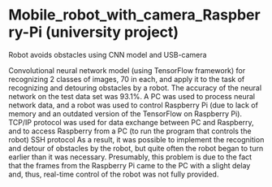 # Mobile_robot_with_camera_Raspberry-Pi (university project)
Robot avoids obstacles using CNN model and USB-camera

Convolutional neural network model (using TensorFlow framework) for recognizing 2 classes of images, 70 in each, and apply it to the task of recognizing and detouring obstacles by a robot. The accuracy of the neural network on the test data set was 93.1%.
A PC was used to process neural network data, and a robot was used to control Raspberry Pi (due to lack of memory and an outdated version of the TensorFlow on
Raspberry Pi). 
TCP/IP protocol was used for data exchange between PC and Raspberry, and to access Raspberry from a PC (to run the program that controls the robot) SSH protocol
As a result, it was possible to implement the recognition and detour of obstacles by the robot, but quite often the robot began to turn earlier than it was necessary.
Presumably, this problem is due to the fact that the frames from the Raspberry Pi came to the PC with a slight delay and, thus, real-time control of the robot was not fully provided.
